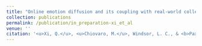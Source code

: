 ```yaml
---
title: "Online emotion diffusion and its coupling with real-world collective action in Syria during the Arab Spring"
collection: publications
permalink: /publication/in_preparation-xi_et_al
venue: ''
citation: '<u>Xi, Q.</u>, <u>Chiovaro, M.</u>, Windsor, L. C., & <b>Paxton, A.</b> (in preparation). Online emotion diffusion and its coupling with real-world collective action in Syria during the Arab Spring [Registered report].'
---
```

